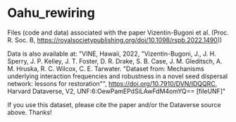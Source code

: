 # Oahu_rewiring
Files (code and data) associated with the paper Vizentin-Bugoni et al. (Proc. R. Soc. B, https://royalsocietypublishing.org/doi/10.1098/rspb.2022.1490))

Data is also available at:
"VINE, Hawaii, 2022, "Vizentin-Bugoni, J., J. H. Sperry, J. P. Kelley, J. T. Foster, D. R. Drake, S. B. Case, J. M. Gleditsch, A. M. Hruska, R. C. Wilcox, C. E. Tarwater. "Dataset from: Mechanisms underlying interaction frequencies and robustness in a novel seed dispersal network: lessons for restoration"", https://doi.org/10.7910/DVN/IDQQRC, Harvard Dataverse, V2, UNF:6:OewPamEPdSiLAwFdM4omYQ== [fileUNF]"

If you use this dataset, please cite the paper and/or the Dataverse source above. Thanks!
